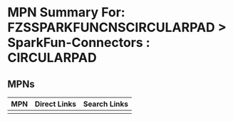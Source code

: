 



# MPN Summary For: FZSSPARKFUNCNSCIRCULARPAD > SparkFun-Connectors : CIRCULARPAD

## MPNs
  

|MPN|Direct Links|Search Links|
| :--- | :--- | :--- |
||||
